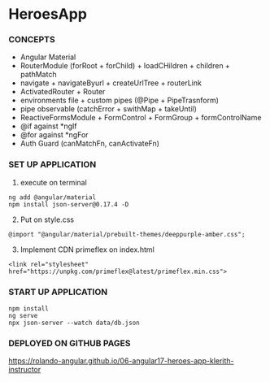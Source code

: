 # HeroesApp

### CONCEPTS
* Angular Material
* RouterModule (forRoot + forChild) + loadCHildren + children + pathMatch
* navigate + navigateByurl + createUrlTree + routerLink
* ActivatedRouter + Router
* environments file + custom pipes (@Pipe + PipeTrasnform)
* pipe observable (catchError + swithMap + takeUntil)
* ReactiveFormsModule + FormControl + FormGroup + formControlName
* @if against *ngIf
* @for against *ngFor
* Auth Guard (canMatchFn, canActivateFn)

### SET UP APPLICATION
1. execute on terminal
```
ng add @angular/material
npm install json-server@0.17.4 -D
```
2. Put on style.css
```
@import "@angular/material/prebuilt-themes/deeppurple-amber.css";
```
3. Implement CDN primeflex on index.html
```
<link rel="stylesheet" href="https://unpkg.com/primeflex@latest/primeflex.min.css">
```

### START UP APPLICATION
```
npm install
ng serve
npx json-server --watch data/db.json
```

### DEPLOYED ON GITHUB PAGES
https://rolando-angular.github.io/06-angular17-heroes-app-klerith-instructor
